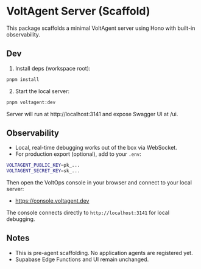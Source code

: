 # VoltAgent Server (Scaffold)

This package scaffolds a minimal VoltAgent server using Hono with built-in observability.

## Dev

1) Install deps (workspace root):

```bash
pnpm install
```

2) Start the local server:

```bash
pnpm voltagent:dev
```

Server will run at http://localhost:3141 and expose Swagger UI at /ui.

## Observability

- Local, real-time debugging works out of the box via WebSocket.
- For production export (optional), add to your `.env`:

```bash
VOLTAGENT_PUBLIC_KEY=pk_...
VOLTAGENT_SECRET_KEY=sk_...
```

Then open the VoltOps console in your browser and connect to your local server:

- https://console.voltagent.dev

The console connects directly to `http://localhost:3141` for local debugging.

## Notes

- This is pre-agent scaffolding. No application agents are registered yet.
- Supabase Edge Functions and UI remain unchanged.
